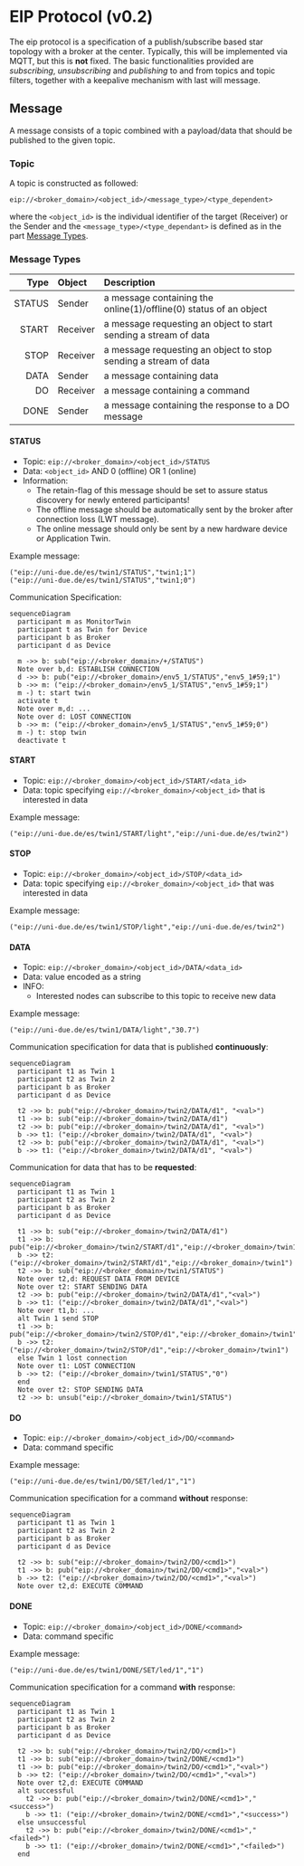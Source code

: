 # EIP Protocol (v0.2)

The eip protocol is a specification of a publish/subscribe based star topology with a broker at the center.
Typically, this will be implemented via MQTT, but this is **not** fixed.
The basic functionalities provided are _subscribing_,
_unsubscribing_ and _publishing_ to and from topics and topic filters,
together with a keepalive mechanism with last will message.

## Message

A message consists of a topic combined with a payload/data that should be published to the given topic.

### Topic

A topic is constructed as followed:

```
eip://<broker_domain>/<object_id>/<message_type>/<type_dependent>
```

where the `<object_id>` is the individual identifier of the target (Receiver)
or the Sender and the `<message_type>/<type_dependant>` is defined as in the part [Message Types](#message-types).

### Message Types

|   Type | Object   | Description                                                       |
| -----: | :------- | :---------------------------------------------------------------- |
| STATUS | Sender   | a message containing the online(1)/offline(0) status of an object |
|  START | Receiver | a message requesting an object to start sending a stream of data  |
|   STOP | Receiver | a message requesting an object to stop sending a stream of data   |
|   DATA | Sender   | a message containing data                                         |
|     DO | Receiver | a message containing a command                                    |
|   DONE | Sender   | a message containing the response to a DO message                 |

#### STATUS

-   Topic: `eip://<broker_domain>/<object_id>/STATUS`
-   Data: `<object_id>` AND 0 (offline) OR 1 (online)
-   Information:
    -   The retain-flag of this message should be set to assure status discovery for newly entered participants!
    -   The offline message should be automatically sent by the broker after connection loss (LWT message).
    -   The online message should only be sent by a new hardware device or Application Twin.

Example message:

```text
("eip://uni-due.de/es/twin1/STATUS","twin1;1")
("eip://uni-due.de/es/twin1/STATUS","twin1;0")
```

Communication Specification:

```mermaid
sequenceDiagram
  participant m as MonitorTwin
  participant t as Twin for Device
  participant b as Broker
  participant d as Device

  m ->> b: sub("eip://<broker_domain>/+/STATUS")
  Note over b,d: ESTABLISH CONNECTION
  d ->> b: pub("eip://<broker_domain>/env5_1/STATUS","env5_1#59;1")
  b ->> m: ("eip://<broker_domain>/env5_1/STATUS","env5_1#59;1")
  m -) t: start twin
  activate t
  Note over m,d: ...
  Note over d: LOST CONNECTION
  b ->> m: ("eip://<broker_domain>/env5_1/STATUS","env5_1#59;0")
  m -) t: stop twin
  deactivate t
```

#### START

-   Topic: `eip://<broker_domain>/<object_id>/START/<data_id>`
-   Data: topic specifying `eip://<broker_domain>/<object_id>` that is interested in data

Example message:

```text
("eip://uni-due.de/es/twin1/START/light","eip://uni-due.de/es/twin2")
```

#### STOP

-   Topic: `eip://<broker_domain>/<object_id>/STOP/<data_id>`
-   Data: topic specifying `eip://<broker_domain>/<object_id>` that was interested in data

Example message:

```text
("eip://uni-due.de/es/twin1/STOP/light","eip://uni-due.de/es/twin2")
```

#### DATA

-   Topic: `eip://<broker_domain>/<object_id>/DATA/<data_id>`
-   Data: value encoded as a string
-   INFO:
    -   Interested nodes can subscribe to this topic to receive new data

Example message:

```text
("eip://uni-due.de/es/twin1/DATA/light","30.7")
```

Communication specification for data that is published **continuously**:

```mermaid
sequenceDiagram
  participant t1 as Twin 1
  participant t2 as Twin 2
  participant b as Broker
  participant d as Device

  t2 ->> b: pub("eip://<broker_domain>/twin2/DATA/d1", "<val>")
  t1 ->> b: sub("eip://<broker_domain>/twin2/DATA/d1")
  t2 ->> b: pub("eip://<broker_domain>/twin2/DATA/d1", "<val>")
  b ->> t1: ("eip://<broker_domain>/twin2/DATA/d1", "<val>")
  t2 ->> b: pub("eip://<broker_domain>/twin2/DATA/d1", "<val>")
  b ->> t1: ("eip://<broker_domain>/twin2/DATA/d1", "<val>")
```

Communication for data that has to be **requested**:

```mermaid
sequenceDiagram
  participant t1 as Twin 1
  participant t2 as Twin 2
  participant b as Broker
  participant d as Device

  t1 ->> b: sub("eip://<broker_domain>/twin2/DATA/d1")
  t1 ->> b: pub("eip://<broker_domain>/twin2/START/d1","eip://<broker_domain>/twin1")
  b ->> t2: ("eip://<broker_domain>/twin2/START/d1","eip://<broker_domain>/twin1")
  t2 ->> b: sub("eip://<broker_domain>/twin1/STATUS")
  Note over t2,d: REQUEST DATA FROM DEVICE
  Note over t2: START SENDING DATA
  t2 ->> b: pub("eip://<broker_domain>/twin2/DATA/d1","<val>")
  b ->> t1: ("eip://<broker_domain>/twin2/DATA/d1","<val>")
  Note over t1,b: ...
  alt Twin 1 send STOP
  t1 ->> b: pub("eip://<broker_domain>/twin2/STOP/d1","eip://<broker_domain>/twin1")
  b ->> t2: ("eip://<broker_domain>/twin2/STOP/d1","eip://<broker_domain>/twin1")
  else Twin 1 lost connection
  Note over t1: LOST CONNECTION
  b ->> t2: ("eip://<broker_domain>/twin1/STATUS","0")
  end
  Note over t2: STOP SENDING DATA
  t2 ->> b: unsub("eip://<broker_domain>/twin1/STATUS")
```

#### DO

-   Topic: `eip://<broker_domain>/<object_id>/DO/<command>`
-   Data: command specific

Example message:

```text
("eip://uni-due.de/es/twin1/DO/SET/led/1","1")
```

Communication specification for a command **without** response:

```mermaid
sequenceDiagram
  participant t1 as Twin 1
  participant t2 as Twin 2
  participant b as Broker
  participant d as Device

  t2 ->> b: sub("eip://<broker_domain>/twin2/DO/<cmd1>")
  t1 ->> b: pub("eip://<broker_domain>/twin2/DO/<cmd1>","<val>")
  b ->> t2: ("eip://<broker_domain>/twin2/DO/<cmd1>","<val>")
  Note over t2,d: EXECUTE COMMAND
```

#### DONE

-   Topic: `eip://<broker_domain>/<object_id>/DONE/<command>`
-   Data: command specific

Example message:

```text
("eip://uni-due.de/es/twin1/DONE/SET/led/1","1")
```

Communication specification for a command **with** response:

```mermaid
sequenceDiagram
  participant t1 as Twin 1
  participant t2 as Twin 2
  participant b as Broker
  participant d as Device

  t2 ->> b: sub("eip://<broker_domain>/twin2/DO/<cmd1>")
  t1 ->> b: sub("eip://<broker_domain>/twin2/DONE/<cmd1>")
  t1 ->> b: pub("eip://<broker_domain>/twin2/DO/<cmd1>","<val>")
  b ->> t2: ("eip://<broker_domain>/twin2/DO/<cmd1>","<val>")
  Note over t2,d: EXECUTE COMMAND
  alt successful
    t2 ->> b: pub("eip://<broker_domain>/twin2/DONE/<cmd1>","<success>")
    b ->> t1: ("eip://<broker_domain>/twin2/DONE/<cmd1>","<success>")
  else unsuccessful
    t2 ->> b: pub("eip://<broker_domain>/twin2/DONE/<cmd1>","<failed>")
    b ->> t1: ("eip://<broker_domain>/twin2/DONE/<cmd1>","<failed>")
  end
```
